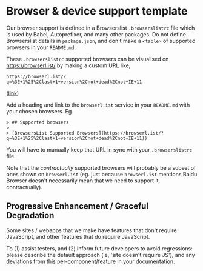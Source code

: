 # Browser & device support template

Our browser support is defined in a Browserslist `.browserslistrc` file which is used by Babel, Autoprefixer, and many other packages. Do not define Browserslist details in `package.json`, and don't make a `<table>` of supported browsers in your `README.md`.

These `.browserslistrc` supported browsers can be visualised on https://browserl.ist/ by making a custom URL like,

    https://browserl.ist/?q=%3E+1%25%2Clast+1+version%2Cnot+dead%2Cnot+IE+11

([link](https://browserl.ist/?q=%3E+1%25%2Clast+1+version%2Cnot+dead%2Cnot+IE+11))

Add a heading and link to the `browserl.ist` service in your `README.md` with your chosen browsers. Eg.

    > ## Supported browsers
    > 
    > [BrowsersList Supported Browsers](https://browserl.ist/?q=%3E+1%25%2Clast+1+version%2Cnot+dead%2Cnot+IE+11))

You will have to manually keep that URL in sync with your `.browserslistrc` file.

Note that the _contractually_ supported browsers will probably be a subset of ones shown on `browserl.ist` (eg. just because `browserl.ist` mentions Baidu Browser doesn't necessarily mean that we need to support it, contractually).

## Progressive Enhancement / Graceful Degradation

Some sites / webapps that we make have features that don't require JavaScript, and other features that do require JavaScript.

To (1) assist testers, and (2) inform future developers to avoid regressions: please describe the default approach (ie, 'site doesn't require JS'), and any deviations from this per-component/feature in your documentation.

